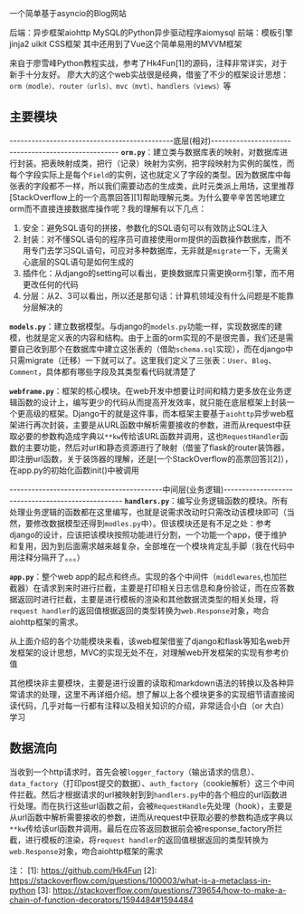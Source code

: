 一个简单基于asyncio的Blog网站

后端：异步框架aiohttp   MySQL的Python异步驱动程序aiomysql
前端：模板引擎jinja2   uikit CSS框架
其中还用到了Vue这个简单易用的MVVM框架

来自于廖雪峰Python教程实战，参考了Hk4Fun[1]的源码，注释非常详实，对于新手十分友好。
廖大大的这个web实战很是经典，借鉴了不少的框架设计思想：`orm（modle）、router（urls）、mvc（mvt）、handlers（views）`等

## 主要模块
---------------------------------------------底层(相对)----------------------------------------------------
**`orm.py`**：建立类与数据库表的映射，对数据库进行封装。把表映射成类，把行（记录）映射为实例，把字段映射为实例的属性，而每个字段实际上是每个`Field`的实例，这也就定义了字段的类型。因为数据库中每张表的字段都不一样，所以我们需要动态的生成类，此时元类派上用场，这里推荐[StackOverflow上的一个高票回答][1]帮助理解元类。为什么要辛辛苦苦地建立orm而不直接连接数据库操作呢？我的理解有以下几点：

 1. 安全：避免SQL语句的拼接，参数化的SQL语句可以有效防止SQL注入
 2. 封装：对不懂SQL语句的程序员可直接使用orm提供的函数操作数据库，而不用专门去学习SQL语句，可应对多种数据库，无非就是`migrate`一下，无需关心底层的SQL语句是如何生成的
 3. 插件化：从django的setting可以看出，更换数据库只需更换orm引擎，而不用更改任何的代码
 4. 分层：从2、3可以看出，所以还是那句话：计算机领域没有什么问题是不能靠分层解决的

**`models.py`**：建立数据模型。与django的`models.py`功能一样，实现数据库的建模，也就是定义表的内容和结构。由于上面的orm实现的不是很完善，我们还是需要自己收到那个在数据库中建立这张表的（借助`schema.sql`实现），而在django中只需migrate（迁移）一下就可以了。这里我们定义了三张表：`User`、`Blog`、`Comment`，具体都有哪些字段及其类型看代码就清楚了

**`webframe.py`**：框架的核心模块。在web开发中想要让时间和精力更多放在业务逻辑函数的设计上，编写更少的代码从而提高开发效率，就只能在底层框架上封装一个更高级的框架。Django干的就是这件事，而本框架主要基于`aiohttp`异步web框架进行再次封装，主要是从URL函数中解析需要接收的参数，进而从request中获取必要的参数构造成字典以`**kw`传给该URL函数并调用，这也`RequestHandler`函数的主要功能，然后对url和静态资源进行了映射（借鉴了flask的router装饰器，即注册url函数，关于装饰器的理解，还是[一个StackOverflow的高票回答][2]），在app.py的初始化函数init()中被调用

------------------------------------------中间层(业务逻辑)--------------------------------------------------
**`handlers.py`**：编写业务逻辑函数的模块。所有处理业务逻辑的函数都在这里编写，也就是说需求改动时只需改动该模块即可（当然，要修改数据模型还得到`modles.py`中）。但该模块还是有不足之处：参考django的设计，应该把该模块按照功能进行分割，一个功能一个app，便于维护和复用，因为到后面需求越来越复杂，全部堆在一个模块肯定乱手脚（我在代码中用注释分隔开了。。。）

**`app.py`**：整个web app的起点和终点。实现的各个中间件（`middlewares`,也加拦截器）在请求到来时进行拦截，主要是打印相关日志信息和身份验证，而在应答数据返回时进行拦截，主要是进行模板的渲染和其他数据流类型的相关处理，将`request handler`的返回值根据返回的类型转换为`web.Response`对象，吻合aiohttp框架的需求。

从上面介绍的各个功能模块来看，该web框架借鉴了django和flask等知名web开发框架的设计思想，MVC的实现无处不在，对理解web开发框架的实现有参考价值

其他模块非主要模块，主要是进行设置的读取和markdown语法的转换以及各种异常请求的处理，这里不再详细介绍。想了解以上各个模块更多的实现细节请直接阅读代码，几乎对每一行都有注释以及相关知识的介绍，非常适合小白（or 大白）学习


## 数据流向
当收到一个http请求时，首先会被`logger_factory`（输出请求的信息）、`data_factory`（打印post提交的数据）、`auth_factory`（cookie解析）这三个中间件拦截。然后才根据请求的url被映射到到`handlers.py`中的各个相应的url函数进行处理。而在执行这些url函数之前，会被`RequestHandle`先处理（hook），主要是从url函数中解析需要接收的参数，进而从request中获取必要的参数构造成字典以`**kw`传给该url函数并调用。最后在应答返回数据前会被response_factory所拦截，进行模板的渲染，将`request handler`的返回值根据返回的类型转换为`web.Response`对象，吻合aiohttp框架的需求


注：
[1]: https://github.com/Hk4Fun
[2]: https://stackoverflow.com/questions/100003/what-is-a-metaclass-in-python
[3]: https://stackoverflow.com/questions/739654/how-to-make-a-chain-of-function-decorators/1594484#1594484
